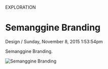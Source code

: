 <p class="type">EXPLORATION</p>

# Semanggine Branding

<p class="meta">Design  /  Sunday, November 8, 2015 1:53:54pm</p>

Semanggine Branding.

![Semanggine Branding](https://farooq-agent.web.app/assets/images/works/large/YpXEsVUX_work_image.jpg)
